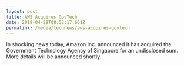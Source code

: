 ```yaml
---
layout: post
title: AWS Acquires GovTech
date: 2019-04-29T08:52:17.661Z
permalink: /media/technews/aws-acquires-govtech
---
```

In shocking news today, Amazon Inc. announced it has acquired the Government Technology Agency of Singapore for an undisclosed sum. More details will be announced shortly.
